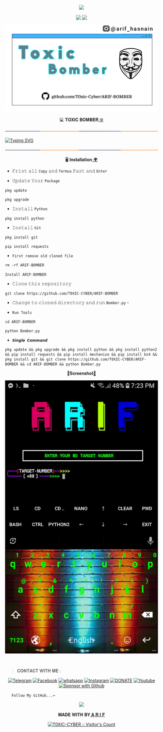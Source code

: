 

<p align="center">
 <img src="https://img.shields.io/badge/MADE%20IN-BANGLADESH-green?colorA=%23ff0000&colorB=%23017e40&style=flat-square">
</p>
 
<p align="center">
  <img src="https://img.shields.io/badge/Author-Arif--Hasnain--Misvah-cyan?style=flat-square">

<img src="https://img.shields.io/badge/Written%20In-Python-cyan?style=flat-square">
</p>
<p align="center">
    <img src="Banner.png">
</p>
<p align="center">💻 𝐓𝐎𝐗𝐈𝐂 𝐁𝐎𝐌𝐁𝐄𝐑<a href="https://www.facebook.com/ArifHasNaiN.official"> ⚙️</a> </p>

<img align="center" alt="line" src="https://github.com/DalpatRathore/dalpatrathore/blob/main/assets/images/line-1.svg">

[![Typing SVG](https://readme-typing-svg.herokuapp.com?size=30&color=00FFF0&lines=%F0%9F%91%8B++%F0%9D%90%87%F0%9D%90%84%F0%9D%90%8B%F0%9D%90%8B%F0%9D%90%8E+%F0%9D%90%92%F0%9D%90%88%F0%9D%90%91+%F0%9D%90%96%F0%9D%90%84%F0%9D%90%8B%F0%9D%90%82%F0%9D%90%8E%F0%9D%90%8C%F0%9D%90%84++%F0%9F%A4%9D%3B++%F0%9F%98%8C%F0%9D%90%8C%F0%9D%90%98+%F0%9D%90%86%F0%9D%90%88%F0%9D%90%93%F0%9D%90%87%F0%9D%90%94%F0%9D%90%81+%F0%9D%90%80%F0%9D%90%82%F0%9D%90%82%F0%9D%90%8E%F0%9D%90%94%F0%9D%90%8D%F0%9D%90%93++%3B++%F0%9D%90%88%F0%9D%90%93%27%F0%9D%90%92+%F0%9D%90%92%F0%9D%90%88%F0%9D%90%8B%F0%9D%90%84%F0%9D%90%8D%F0%9D%90%93+%F0%9D%90%93%F0%9D%90%8E%F0%9D%90%97%F0%9D%90%88%F0%9D%90%82++%3B++%F0%9D%90%8D%F0%9D%90%80%F0%9D%90%8C%F0%9D%90%84%3A+%F0%9D%90%80%F0%9D%90%91%F0%9D%90%88%F0%9D%90%85+%F0%9D%90%87%F0%9D%90%80%F0%9D%90%92%F0%9D%90%8D%F0%9D%90%80%F0%9D%90%88%F0%9D%90%8D+%F0%9F%92%9C+%3B+%F0%9F%98%8C+++%F0%9D%90%88%27%F0%9D%90%8C+%F0%9D%90%80+%F0%9D%90%92%F0%9D%90%93%F0%9D%90%94%F0%9D%90%83%F0%9D%90%84%F0%9D%90%8D%F0%9D%90%93++%F0%9F%98%8B+%3B++++%F0%9D%90%80%F0%9D%90%8D%F0%9D%90%83+%F0%9D%90%8F%F0%9D%90%80%F0%9D%90%91%F0%9D%90%93+%F0%9D%90%93%F0%9D%90%88%F0%9D%90%8C%F0%9D%90%84+++%3B+++++%F0%9D%90%8F%F0%9D%90%91%F0%9D%90%8E%F0%9D%90%86%F0%9D%90%91%F0%9D%90%80%F0%9D%90%8C%F0%9D%90%8C%F0%9D%90%84%F0%9D%90%91++%F0%9F%98%8E)](https://git.io/typing-svg)

</p>
<img align="center" alt="line" src="https://github.com/DalpatRathore/dalpatrathore/blob/main/assets/images/line-1.svg">



<p align="center">🖥️ 𝐈𝐧𝐬𝐭𝐚𝐥𝐥𝐚𝐭𝐢𝐨𝐧<a href="https://www.facebook.com/ArifHasNaiN.official"> 🌍</a> </p>
 
- 𝙵𝚛𝚒𝚜𝚝 𝚊𝚕𝚕 `𝙲𝚘𝚙𝚢` 𝚊𝚗𝚍 `𝚃𝚎𝚛𝚖𝚞𝚡` 𝙿𝚊𝚜𝚝 𝚊𝚗𝚍 ` 𝙴𝚗𝚝𝚎𝚛 `


- 𝚄𝚙𝚍𝚊𝚝𝚎 𝚈𝚘𝚞𝚛 `𝙿𝚊𝚌𝚔𝚊𝚐𝚎`

```
pkg update 
```
```
pkg upgrade 
```
- 𝙸𝚗𝚜𝚝𝚊𝚕𝚕 `𝙿𝚢𝚝𝚑𝚘𝚗`

```
pkg install python 
```
- 𝙸𝚗𝚜𝚝𝚊𝚕𝚕 `𝙶𝚒𝚝`
```
pkg install git 
```
```
pip install requests
```
- `𝙵𝚒𝚛𝚜𝚝 𝚛𝚎𝚖𝚘𝚟𝚎 𝚘𝚕𝚍 𝚌𝚕𝚘𝚗𝚎𝚍 𝚏𝚒𝚕𝚎`
```
rm -rf ARIF-BOMBER
```
``𝙸𝚗𝚜𝚝𝚊𝚕𝚕 ARIF-BOMBER``

- 𝙲𝚕𝚘𝚗𝚎 𝚝𝚑𝚒𝚜 𝚛𝚎𝚙𝚘𝚜𝚒𝚝𝚘𝚛𝚢
```
git clone https://github.com/T0XIC-CYBER/ARIF-BOMBER
```
- 𝙲𝚑𝚊𝚗𝚐𝚎 𝚝𝚘 𝚌𝚕𝚘𝚗𝚎𝚍 𝚍𝚒𝚛𝚎𝚌𝚝𝚘𝚛𝚢 𝚊𝚗𝚍 𝚛𝚞𝚗 `Bomber.py` -

- ``𝚁𝚞𝚗 𝚃𝚘𝚘𝚕𝚜``
```
cd ARIF-BOMBER
```
```
python Bomber.py
```
- ``𝙎𝙞𝙣𝙜𝙡𝙚 𝘾𝙤𝙢𝙢𝙖𝙣𝙙``
```
pkg update && pkg upgrade && pkg install python && pkg install python2 && pip install requests && pip install mechanize && pip install bs4 && pkg install git && git clone https://github.com/T0XIC-CYBER/ARIF-BOMBER && cd ARIF-BOMBER && python Bomber.py
```


<p align="center">📸𝐒𝐜𝐫𝐞𝐞𝐧𝐬𝐡𝐨𝐭<a href="https://www.facebook.com/ArifHasNaiN.official">📸</a> </p>

<p align="center">
    <img src="arif.jpg">
</p>
<br>

> 𝐂𝐎𝐍𝐓𝐀𝐂𝐓 𝐖𝐈𝐓𝐇 𝐌𝐄 :

<p align="left">

<p align="center">
<a href="https://grabify.link/SLCVU3"><img title="Telegram" src="https://img.shields.io/badge/Telegram-black?style=for-the-badge&logo=Telegram"></a>
<a href="https://www.facebook.com/ArifHasNaiN.official"><img title="Facebook" src="https://img.shields.io/badge/Facebook-black?style=for-the-badge&logo=Facebook"></a>
<a href="https://wa.me/+8801612406988"><img title="whatsapp" src="https://img.shields.io/badge/WHATSAPP-%2325D366.svg?&style=for-the-badge&logo=whatsapp&logoColor=white"></a>
<a href="https://www.instagram.com/mohammad_arif_hasnain/"><img title="Instagram" src="https://img.shields.io/badge/instagram-%23E4405F.svg?&style=for-the-badge&logo=instagram&logoColor=white"></a>
<a href="https://www.instamojo.com/@deepanshunarwal/"><img title="DONATE" src="https://img.shields.io/badge/DONATE-lightgrey?style=for-the-badge&logo=Google-pay"></a>
<a href="https://www.youtube.com/channel/UCZZqPRa6GkB4prE3pgynW5w?sub_confirmation=1"><img alt="Youtube" title="Youtube" src="https://img.shields.io/badge/-Subscribe-red?style=for-the-badge&logo=youtube&logoColor=white"/></a>
<a href="https://github.com/sponsors/DenverCoder1"><img alt="Sponsor with Github" title="Sponsor with Github" src="https://img.shields.io/badge/-Sponsor-ea4aaa?style=for-the-badge&logo=github&logoColor=white"/></a>
</p>


```    Follow My GitHub...↩️   ```




<p align="center"><img src="https://raw.githubusercontent.com/catppuccin/catppuccin/main/assets/footers/gray0_ctp_on_line.svg?sanitize=true" /></p>



<p align="center">𝐌𝐀𝐃𝐄 𝐖𝐈𝐓𝐇 𝐁𝐘<a href="https://www.facebook.com/ArifHasNaiN.official"> 𝐀 𝐑 𝐈 𝐅</a> </p>



<div align="center">
<a href="https://gist.github.com/T0XIC-CYBER"><img src="https://profile-counter.glitch.me/{T0XIC-CYBER}/count.svg" alt="T0XIC-CYBER :: Visitor's Count" /></a>
</div>
